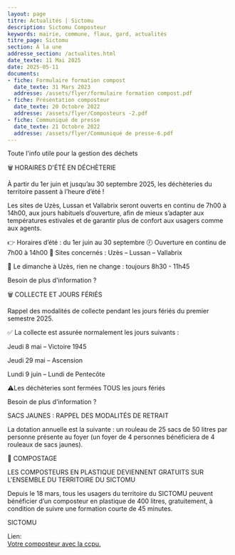 ```yaml
---
layout: page
titre: Actualités | Sictomu 
description: Sictomu Composteur
keywords: mairie, commune, flaux, gard, actualités
titre_page: Sictomu 
section: À la une
addresse_section: /actualites.html
date_texte: 11 Mai 2025
date: 2025-05-11
documents:
- fiche: Formulaire formation compost
  date_texte: 31 Mars 2023
  addresse: /assets/flyer/formulaire formation compost.pdf
- fiche: Présentation composteur
  date_texte: 20 Octobre 2022
  addresse: /assets/flyer/Composteurs -2.pdf
- fiche: Communiqué de presse
  date_texte: 21 Octobre 2022
  addresse: /assets/flyer/Communiqué de presse-6.pdf
---
```

Toute l'info utile pour la gestion des déchets

🗑️ HORAIRES D'ÉTÉ EN DÉCHÈTERIE

À partir du 1er juin et jusqu’au 30 septembre 2025, les déchèteries
du territoire passent à l’heure d’été !

Les sites de Uzès, Lussan et Vallabrix seront ouverts en continu de
7h00 à 14h00, aux jours habituels d’ouverture, afin de mieux
s’adapter aux températures estivales et de garantir plus de confort
aux usagers comme aux agents.

👉 Horaires d’été : du 1er juin au 30 septembre
🕖 Ouverture en continu de 7h00 à 14h00
📍 Sites concernés : Uzès – Lussan – Vallabrix

🫸 Le dimanche à Uzès, rien ne change : toujours 8h30 - 11h45

Besoin de plus d'information ?

🗑️ COLLECTE ET JOURS FÉRIÉS

Rappel des modalités de collecte pendant les jours fériés du premier
semestre 2025.

✅ La collecte est assurée normalement les jours suivants :

Jeudi 8 mai – Victoire 1945

Jeudi 29 mai – Ascension

Lundi 9 juin – Lundi de Pentecôte

⚠️Les déchèteries sont fermées TOUS les jours fériés

Besoin de plus d'information ?

SACS JAUNES : RAPPEL DES MODALITÉS DE RETRAIT

La dotation annuelle est la suivante : un rouleau de 25 sacs de 50
litres par personne présente au foyer (un foyer de 4 personnes
bénéficiera de 4 rouleaux de sacs jaunes).


🌱 COMPOSTAGE

LES COMPOSTEURS EN PLASTIQUE DEVIENNENT GRATUITS SUR L'ENSEMBLE DU
TERRITOIRE DU SICTOMU

Depuis le 18 mars, tous les usagers du territoire du SICTOMU peuvent
bénéficier d’un composteur en plastique de 400 litres, gratuitement,
à condition de suivre une formation courte de 45 minutes.

SICTOMU


Lien:<br>
 <a href="https://www.ccpaysduzes.fr/environnement/gestion-des-dechets/10-environnement/96-votre-composteur-avec-la-ccpu.html">Votre composteur avec la ccpu.</a>  <br> 
 



